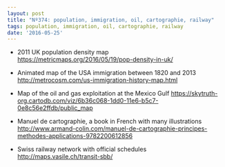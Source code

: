 ```yaml
---
layout: post
title: "Nº374: population, immigration, oil, cartographie, railway"
tags: population, immigration, oil, cartographie, railway
date: '2016-05-25'
---
```


* 2011 UK population density map
  https://metricmaps.org/2016/05/19/pop-density-in-uk/

* Animated map of the USA immigration between 1820 and 2013
  http://metrocosm.com/us-immigration-history-map.html

* Map of the oil and gas exploitation at the Mexico Gulf
  https://skytruth-org.cartodb.com/viz/6b36c068-1dd0-11e6-b5c7-0e8c56e2ffdb/public_map

* Manuel de cartographie, a book in French with many illustrations
  http://www.armand-colin.com/manuel-de-cartographie-principes-methodes-applications-9782200612856

* Swiss railway network with official schedules
  http://maps.vasile.ch/transit-sbb/
